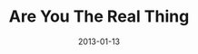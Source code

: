 ---
title: "Are You The Real Thing"
speaker: "Barry Gin"
date: "2013-01-13"
sermonUrl: "//35.190.93.184/sermons/20130113_sunday_barry_gin_are_you_the_real_thing.mp3"
---